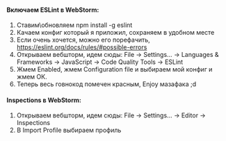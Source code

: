#### Включаем ESLint в WebStorm:

1. Ставим\обновляем npm install -g eslint
2. Качаем конфиг который я приложил, сохраняем в удобном месте
3. Если очень хочется, можно его порефачить, https://eslint.org/docs/rules/#possible-errors
4. Открываем вебшторм, идем сюды: File -> Settings... -> Languages & Frameworks -> JavaScript -> Code Quality Tools -> ESLint
5. Жмем Enabled, жмем Configuration file и выбираем мой конфиг и жмем ОК.
6. Теперь весь говнокод помечен красным, Enjoy мазафака ;d

#### Inspections в WebStorm:
1. Открываем вебшторм, идем сюды: File -> Settings... -> Editor -> Inspections
2. В Import Profile выбираем профиль
